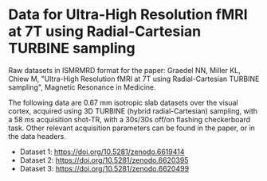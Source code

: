 # Data for Ultra-High Resolution fMRI at 7T using Radial-Cartesian TURBINE sampling

Raw datasets in ISMRMRD format for the paper: Graedel NN, Miller KL, Chiew M, "Ultra-High Resolution fMRI at 7T using Radial-Cartesian TURBINE sampling", Magnetic Resonance in Medicine.

The following data are 0.67 mm isotropic slab datasets over the visual cortex, acquired using 3D TURBINE (hybrid radial-Cartesian) sampling, with a 58 ms acquisition shot-TR, with a 30s/30s off/on flashing checkerboard task. Other relevant acquisition parameters can be found in the paper, or in the data headers.

- Dataset 1: https://doi.org/10.5281/zenodo.6619414
- Dataset 2: https://doi.org/10.5281/zenodo.6620395
- Dataset 3: https://doi.org/10.5281/zenodo.6620499
